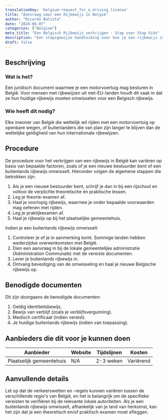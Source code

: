 ```yaml
---
translationKey: 'belgium-request_for_a_driving_license'
title: "Aanvraag voor een Rijbewijs in België"
author: "Ricardo Batista"
date: "2024-06-07"
categories: ["Belgium"]
meta_title: "Een Belgisch Rijbewijs verkrijgen - Stap voor Stap Gids"
description: "Een stapsgewijze handleiding over hoe je een rijbewijs in België kunt verkrijgen."
draft: false
---
```


## Beschrijving
### Wat is het?
Een juridisch document waarmee je een motorvoertuig mag besturen in België. Voor mensen met rijbewijzen uit niet-EU-landen houdt dit vaak in dat ze hun huidige rijbewijs moeten omwisselen voor een Belgisch rijbewijs.

### Wie heeft dit nodig?
Elke inwoner van België die wettelijk wil rijden met een motorvoertuig op openbare wegen, of buitenlanders die van plan zijn langer te blijven dan de wettelijke geldigheid van hun internationale rijbewijzen.

## Procedure
De procedure voor het verkrijgen van een rijbewijs in België kan variëren op basis van bepaalde factoren, zoals of je een nieuwe bestuurder bent of een buitenlands rijbewijs omwisselt. Hieronder volgen de algemene stappen die betrokken zijn:

1. Als je een nieuwe bestuurder bent, schrijf je dan in bij een rijschool en voltooi de verplichte theoretische en praktische lessen.
2. Leg je theorie-examen af.
3. Haal je voorlopig rijbewijs, waarmee je onder bepaalde voorwaarden mag oefenen met rijden.
4. Leg je praktijkexamen af.
5. Haal je rijbewijs op bij het plaatselijke gemeentehuis.

Indien je een buitenlands rijbewijs omwisselt:

1. Controleer je of je in aanmerking komt. Sommige landen hebben wederzijdse overeenkomsten met België.
2. Dien een aanvraag in bij de lokale gemeentelijke administratie (Administration Communale) met de vereiste documenten.
3. Lever je buitenlands rijbewijs in.
4. Ontvang bevestiging van de omwisseling en haal je nieuwe Belgische rijbewijs op.

## Benodigde documenten
Dit zijn doorgaans de benodigde documenten:

1. Geldig identiteitsbewijs.
2. Bewijs van verblijf (zoals je verblijfsvergunning).
3. Medisch certificaat (indien vereist).
4. Je huidige buitenlands rijbewijs (indien van toepassing).

## Aanbieders die dit voor je kunnen doen

| Aanbieder       |     Website     |     Tijdslijnen   |       Kosten    |
| --------------- | --------------- |  :-------------:  | :-------------: |
| Plaatselijk gemeentehuis |  N/A            |    2-3 weken     |      Variërend   |

## Aanvullende details
Let op dat de verkeerswetten en -regels kunnen variëren tussen de verschillende regio's van België, en het is belangrijk om de specifieke vereisten te verifiëren bij de relevante lokale autoriteiten. Als je een buitenlands rijbewijs omwisselt, afhankelijk van je land van herkomst, kan het zijn dat je een theoretisch en/of praktisch examen moet afleggen.